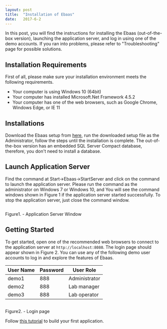 ```yaml
---
layout: post
title:  "Installation of Ebaas"
date:   2017-6-2
---
```


<p class="intro"><span class="dropcap">I</span>n this post, you will find the instructions for installing the Ebaas (out-of-the-box version), launching the application server, and log in using one of the demo accounts. If you ran into problems, please refer to "Troubleshooting" page for possible solutions.</p>

## Installation Requirements

First of all, please make sure your installation environment meets the following requirements.

* Your computer is using Windows 10 (64bit)
* Your computer has installed Microsoft.Net Framework 4.5.2
* Your computer has one of the web browsers, such as Google Chrome,  Windows Edge, or IE 11

## Installations

Download the Ebaas setup from <a class="post-link" href="https://ebaas.github.io/download/">here</a>, run the downloaded setup file as the Administrator, follow the steps until the installation is complete. The out-of-the-box version has an embedded SQL Server Compact database, therefore, you don't need to install a database.

## Launch Application Server

Find the command at Start->Ebaas->StartServer and click on the command to launch the application server. Please run the command as the administrator on Windows 7 or Windows 10, and You will see the command windows shown in Figure 1 if the application server started successfully. To stop the application server, just close the command window.

<img src="{{'/assets/img/2017-06-01-Fig1.png' | prepend: site.baseurl }}" alt="">

Figure1. - Application Server Window

## Getting Started

To get started, open one of the recommended web browsers to connect to the application server at <code>http://localhost:8080</code>.  The login page should appear shown in Figure 2.  You can use any of the following demo user accounts to log in and explore the features of Ebaas.

| User Name | Password | User Role |
|-------|--------|---------|
| demo1 | 888 | Administrator |
| demo2 | 888 | Lab manager |
| demo3 | 888 | Lab operator |

<img src="{{'/assets/img/2017-06-01-Fig2.png' | prepend: site.baseurl }}" alt="">

Figure2. - Login page

Follow <a class="post-link" href="https://ebaas.github.io/blog/BuildFirstApp/">this tutorial</a> to build your first application.
